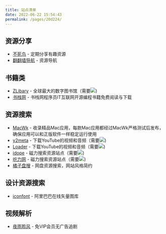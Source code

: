 ```yaml
---
title: 站点清单
date: 2022-06-22 15:54:43
permalink: /pages/20d224/
---
```


## 资源分享

- [不死鸟](https://iui.su) - 定期分享有趣资源
- [翻翻墙导航](https://ffq.la) - 资源导航

## 书籍类

- [ZLibary](https://zh.my1lib.org/) - 全球最大的数字图书馆（需要![](https://vkceyugu.cdn.bspapp.com/VKCEYUGU-21c55d63-eb93-4973-a1cf-68ec2beeb86c/1a5cac1c-9352-4b48-a697-35fe6339bcaa.png))
- [书栈网](https://www.bookstack.cn/) - 书栈网程序员IT互联网开源编程书籍免费阅读与下载

## 资源搜索

- [MacWk](https://macwk.com/) - 收录精品Mac应用，每款Mac应用都经过MacWk严格测试后发布，确保应用可以和正版软件一样稳定运行使用
- [y2meta](https://www.y2mate.com/) - 下载YouTube的视频和音频（需要![](https://vkceyugu.cdn.bspapp.com/VKCEYUGU-21c55d63-eb93-4973-a1cf-68ec2beeb86c/1a5cac1c-9352-4b48-a697-35fe6339bcaa.png))
- [Loader](https://loader.to) - 下载YouTube的视频和音频（需要![](https://vkceyugu.cdn.bspapp.com/VKCEYUGU-21c55d63-eb93-4973-a1cf-68ec2beeb86c/1a5cac1c-9352-4b48-a697-35fe6339bcaa.png))
- [idope](https://idope.se/) - 磁力搜索资源站点（需要![](https://vkceyugu.cdn.bspapp.com/VKCEYUGU-21c55d63-eb93-4973-a1cf-68ec2beeb86c/1a5cac1c-9352-4b48-a697-35fe6339bcaa.png))
- [吃力网](https://sokankan.top/) - 磁力搜索资源站点（需要![](https://vkceyugu.cdn.bspapp.com/VKCEYUGU-21c55d63-eb93-4973-a1cf-68ec2beeb86c/1a5cac1c-9352-4b48-a697-35fe6339bcaa.png))
- [橘子盘搜](https://www.nmme.cc/) - 网盘资源搜索，网站风格简约

## 设计资源搜索

- [iconfont](https://www.iconfont.cn/) - 阿里巴巴在线矢量图库

## 视频解析

- [夜雨聆风](https://vip.yeyulingfeng.com/) - 免VIP会员无广告追剧
